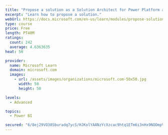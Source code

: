 ```yaml
---
title: "Propose a solution as a Solution Architect for Power Platform and Dynamics 365"
excerpt: "Learn how to propose a solution."
webUrl: https://docs.microsoft.com/en-us/learn/modules/propose-solution/
type: course
price: Free
length: PT40M
ratings:
  count: 242
  average: 4.6363635
heat: 50

provider:
  name: Microsoft Learn
  domain: microsoft.com
  images:
    - url: /assets/images/organizations/microsoft.com-50x50.jpg
      width: 50
      height: 50

levels:
  - Advanced

topics:
  - Power BI

secured: "6/8ej29VO38Sburadq7ycS/HJKolYAANzYcXzcac9htq1ETm6i3nHx9NOOmpVvwbiVDSLdcnjD3/sVd1CJKZsqjsQEL+GnyiSzEaLOO6VIu4AdDQn4bwEJ/MO4Y9qumT5uLWjPRTu1Sp8uHP/15uLsAIJkjZkQJ67RE2Cnraj/BzGVwvWYsh0ogVCx6Kw/j1jGcijhpFkhTdqvjmUSuKe900FFn9f2/Ydexncqxblfg6pXgmMAMuC+CaP2i0MxT+V/zGvz+OR1LDMjF/zEXjGJEuDtzyh+Va+teLjEqRc6xZNWSDTXYHROtsMAMGxXVbl83qsm44xE1TRcW0gPE0o0ERqAiDedbHS66iFg/ut7JisZt0IOTFODT0g2QNLgzzKeQRL0hSBI93jSTIYvN1Ng==;UCx57YrlKQYyF+XT/hybpQ=="
---
```


